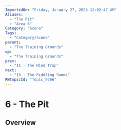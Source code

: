 ```yaml
---
ImportedOn: "Friday, January 27, 2023 12:02:47 AM"
Aliases:
  - "The Pit"
  - "Area 6"
Category: "Scene"
Tags:
  - "Category/Scene"
parent:
  - "The Training Grounds"
up:
  - "The Training Grounds"
prev:
  - "11 - The Mind Trap"
next:
  - "10 - The Riddling Rooms"
RWtopicId: "Topic_9766"
---
```

# 6 - The Pit
## Overview
